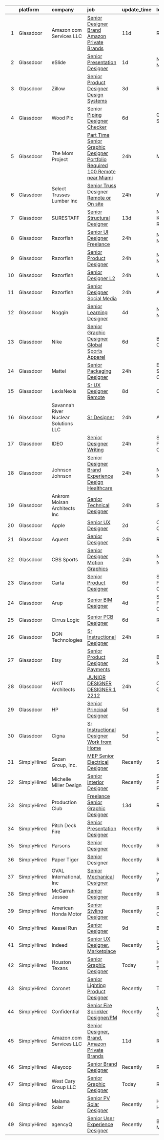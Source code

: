 

|    | platform    | company                               | job                                                                                                                                                                                                                                                                                                                                                                                                                                                                                                                                                                                                                                                                                                                                                                                                                                                                                                                                                                                                                                                                                                                                                                                                                                                                                                                                                | update_time   | location             |
|---:|:------------|:--------------------------------------|:---------------------------------------------------------------------------------------------------------------------------------------------------------------------------------------------------------------------------------------------------------------------------------------------------------------------------------------------------------------------------------------------------------------------------------------------------------------------------------------------------------------------------------------------------------------------------------------------------------------------------------------------------------------------------------------------------------------------------------------------------------------------------------------------------------------------------------------------------------------------------------------------------------------------------------------------------------------------------------------------------------------------------------------------------------------------------------------------------------------------------------------------------------------------------------------------------------------------------------------------------------------------------------------------------------------------------------------------------|:--------------|:---------------------|
|  1 | Glassdoor   | Amazon com Services LLC               | [Senior Designer  Brand  Amazon Private Brands](https://www.glassdoor.com/partner/jobListing.htm?pos=106&ao=1136043&s=58&guid=00000181d24f24d181636d4437bb9c4c&src=GD_JOB_AD&t=SR&vt=w&cs=1_5f62a281&cb=1657090811454&jobListingId=1007961160924&jrtk=3-0-1g794u97k2goa001-1g794u982i7nd800-12196b546c69a154-)                                                                                                                                                                                                                                                                                                                                                                                                                                                                                                                                                                                                                                                                                                                                                                                                                                                                                                                                                                                                                                     | 11d           | Remote               |
|  2 | Glassdoor   | eSlide                                | [Senior Presentation Designer](https://www.glassdoor.com/partner/jobListing.htm?pos=109&ao=1136043&s=58&guid=00000181d24f24d181636d4437bb9c4c&src=GD_JOB_AD&t=SR&vt=w&cs=1_6e8e73ea&cb=1657090811455&jobListingId=1007983863828&jrtk=3-0-1g794u97k2goa001-1g794u982i7nd800-8689a9e867cde9ae-)                                                                                                                                                                                                                                                                                                                                                                                                                                                                                                                                                                                                                                                                                                                                                                                                                                                                                                                                                                                                                                                      | 1d            | New York, NY         |
|  3 | Glassdoor   | Zillow                                | [Senior Product Designer  Design Systems](https://www.glassdoor.com/partner/jobListing.htm?pos=105&ao=1110586&s=58&guid=00000181d24f24d181636d4437bb9c4c&src=GD_JOB_AD&t=SR&vt=w&cs=1_076bbdf5&cb=1657090811454&jobListingId=1007979080441&jrtk=3-0-1g794u97k2goa001-1g794u982i7nd800-ba3f6750aa802f40--6NYlbfkN0ANMurRYyPEXg08u6OamUd1Mvhk-zhFSGYIZgoJR86UvYL2v6MoUqae-sD5DnU21vpJD-mHMN10xAyCeArYeS0ODQXUbUf_yi6sNZEGJvlrYvcV1iRwZ0I-aTw-APycus1CobGciV2sKUiOGCvaKMx38yrFcdzefNhymaOUawJ1mug4Zcvo5SHbamFJJpmSyLcQcsgujMJWRnMUNhV6B2IhoOlrFN9FdNQAnabgrfRHBk381JFHQK_x4mWy1AGwH8UrL5mE_rZofY7I5vq21KtI371C70ptzJP1oCFV1ArFsGkcUIvF57AYQY5I8K8qDO7cBTuQvh0EzTjMc6ZrwVM45tYKmQwAO7G7LoZ-AfrEW1JJdWdCGp_8DAi0tGYg66GOTKKjpjZzmfI6udm5cnpNBU3mvyXpI-7WQtHiIgfFqAv1qg2u55WAIiHb-utTK8-BHJYqKQgqZgFeVjxn00tTLX8RLmKtTt00muZJeNmvuA79h7eHluV4jacUXReWxXDuvfMTxdyd-aOc3giZBIHhqvWquzss59GbAsjRgM1JK44atGEJr8HTp7SJ9gdX359g1TqdpmdnmwAt5NUdyDcLGw2gjd7-9jA9j5ZPRs3m1wkL8-2LBfM2ZCPcdMQzav50na4xdrdpKQ25LAVxfMdl_eZjSw-iS1milMaFIbfFCI3FwM_dGY_ODVXfcKQCoaeVpkmQyPEqu69-AtIFmGYpYO2qkeDhBfxsj5hqQdakhBxZG4uuCjW9qg6sJs058jJsdrIuYMX-ExOMmSyHarKgKZ7SxYhZcrI1y8g8wrPtqQ1dR5MagyQNXMo4ZEfmauvWtANrLGr7MgtGZz0CKrGyquGfzDiFI0rbh8v7XjQAK5Mql_G_oEjPEtC2zwGfR34%3D)                                                                                             | 3d            | Remote               |
|  4 | Glassdoor   | Wood Plc                              | [Senior Piping Designer Checker](https://www.glassdoor.com/partner/jobListing.htm?pos=129&ao=1136043&s=58&guid=00000181d24f24d181636d4437bb9c4c&src=GD_JOB_AD&t=SR&vt=w&cs=1_b41ea3f9&cb=1657090811456&jobListingId=1007971891380&jrtk=3-0-1g794u97k2goa001-1g794u982i7nd800-3970f7e40fc5e5da-)                                                                                                                                                                                                                                                                                                                                                                                                                                                                                                                                                                                                                                                                                                                                                                                                                                                                                                                                                                                                                                                    | 6d            | Greenville, SC       |
|  5 | Glassdoor   | The Mom Project                       | [Part Time Senior Graphic Designer  Portfolio Required  100  Remote near Miami ](https://www.glassdoor.com/partner/jobListing.htm?pos=103&ao=1110586&s=58&guid=00000181d24f24d181636d4437bb9c4c&src=GD_JOB_AD&t=SR&vt=w&cs=1_988af1e2&cb=1657090811453&jobListingId=1007985297821&cpc=39A4E8CE329AB187&jrtk=3-0-1g794u97k2goa001-1g794u982i7nd800-0726ababf685cf31--6NYlbfkN0BDp_epf89aHDQhKpPegNJQ_ldQpEFZQsM9OcONMGxWx6pU56EKHF58QjVdAUvn2gVeleMcXEwhuINnSU_T26Geu57Jyo68Y3tuOP1epk7mQLT-CYPQm0Ny1B2pL7pjnW7rwHyREeEyBLhsOs8vGxmW7wblDyr104I5vFAbgDK5JxzkgpJRrq93H1w08FB1LpW0m0zxRCZcALg8VSFSIiN7-hywBI-2JS3l_DSh_Dsvcs_pICezh_c8peaKHyOc9nNsKbWEXorH0xRtwP329kpHcWXcztIbaNSz20x-PtQVbDZm4D9RYHKN2S7IwB0NugTvx1ZGrFNy-jdnqiR4nk-_Gz_Z1qQvqY-gvU_u3QH2Zvh355XI23zh5wgURPAcfid5DJgMukUVtg1Y2Z4V8YabaAxbSVw33h6axx1_mvgXVWed_OkLNbbuIEp39hQk_e2Q6a8UTKaIIla_sfWj2uAXjpP_hHFYsAeAAPYj1D8vSZ4B0zUcJJGH6Yv-6Kv5LAGINs2zh9c5Vtoh_Wd3yyoALnKoOEzX-1dzihKkqXevR1t4dPt01HeMU2q-OpC_y7YUxbkpGMRBtZRCsYo624zUkqHCJZZddiZBI7o-VGSx4XZjSS4wzZFnfpGNhoAyC2sQafwExXIToATu-6hMGtqEcbcVKUr8GYLhPaNqYuwxFYhT7BN53JWaj8_kiTxF9s7SuVmETLOP0cq1YJqlWw-UiXiR9lUBC9AB1_Warid-gNT_ruKQn4-bS1vuVmpSX95vwQg23N2GnR9dz-j_Q91G5rBvG5AX6pbCOxL7bOSjchlicLXSjCNzOplFoo5XTzCuRRN9UyBVxttKj9jFffDf8XkBvgnQYwGAF6rCcd2684wLRl0CN-uk-CGgtlRdh6aIetKPl8Seg5A0qDYsSuP9xoepkfnyXDU%3D) | 24h           | Miami, FL            |
|  6 | Glassdoor   | Select Trusses   Lumber  Inc          | [Senior Truss Designer  Remote or On site ](https://www.glassdoor.com/partner/jobListing.htm?pos=102&ao=1110586&s=58&guid=00000181d24f24d181636d4437bb9c4c&src=GD_JOB_AD&t=SR&vt=w&ea=1&cs=1_bee6d1ce&cb=1657090811454&jobListingId=1007985094816&cpc=65CC663E25211861&jrtk=3-0-1g794u97k2goa001-1g794u982i7nd800-a5c3f8b0e7056b79--6NYlbfkN0DXVxe0bUwbFl3PDGGse7aMqrdPpcpWmtAPPvmRnbASpa8qtBnPCZduvpHASFIRz6PG7XyAEs38rRhd6nNVDxLz6c-PUnm2qLi20tZJu1mLw7s2UJwfPgWWudFFr8hUOSG2_SDGm-JGy4FWAcukcjFwDFNjTRvNeNfQDAaae6SEdIzt7eRxaMot3UqmqbWIq1JFNTZqKckqG4hM1yRa-uJ59vbCBQvQRb3aVRBalkSkc1_QyGwWY4vDzr3AhPFQM0m82RhSR2UjmhBeU59CSbNB2uhDeoRFWz9gUmUrkAqeI2KsZwwWiTOujk1_Md1luSNDCpPdMml9UlB4KTWvCmaHO9GZ31Y5-4RzhZnui--U8mvIq1stNZwKTjrLfqgCYzIsxI--YXHA1nPP_fU0rBhVG5YqNrBrg0w0c_LMhbghW-ise38ofqiCCwU9_L65zsc2XGBTlAnm4UPTfdmyeRmYWky7pn1AGQwNRkUPEY56gMRN18U43MyW-uPQYcA-WjE%3D)                                                                                                                                                                                                                                                                                                                                                                                                                                                                 | 24h           | Wisconsin            |
|  7 | Glassdoor   | SURESTAFF                             | [Senior Structural Designer](https://www.glassdoor.com/partner/jobListing.htm?pos=123&ao=1136043&s=58&guid=00000181d24f24d181636d4437bb9c4c&src=GD_JOB_AD&t=SR&vt=w&cs=1_54714ecd&cb=1657090811456&jobListingId=1007956223525&jrtk=3-0-1g794u97k2goa001-1g794u982i7nd800-79de6fa886d75302-)                                                                                                                                                                                                                                                                                                                                                                                                                                                                                                                                                                                                                                                                                                                                                                                                                                                                                                                                                                                                                                                        | 13d           | North Kingstown, RI  |
|  8 | Glassdoor   | Razorfish                             | [Senior UI Designer   Freelance](https://www.glassdoor.com/partner/jobListing.htm?pos=115&ao=1136043&s=58&guid=00000181d24f24d181636d4437bb9c4c&src=GD_JOB_AD&t=SR&vt=w&cs=1_889aa463&cb=1657090811455&jobListingId=1007986436329&jrtk=3-0-1g794u97k2goa001-1g794u982i7nd800-4338d2431d31fca7-)                                                                                                                                                                                                                                                                                                                                                                                                                                                                                                                                                                                                                                                                                                                                                                                                                                                                                                                                                                                                                                                    | 24h           | New York, NY         |
|  9 | Glassdoor   | Razorfish                             | [Senior Product Designer](https://www.glassdoor.com/partner/jobListing.htm?pos=116&ao=1136043&s=58&guid=00000181d24f24d181636d4437bb9c4c&src=GD_JOB_AD&t=SR&vt=w&cs=1_9c30beab&cb=1657090811455&jobListingId=1007986436226&jrtk=3-0-1g794u97k2goa001-1g794u982i7nd800-313d4aa04973342b-)                                                                                                                                                                                                                                                                                                                                                                                                                                                                                                                                                                                                                                                                                                                                                                                                                                                                                                                                                                                                                                                           | 24h           | New York, NY         |
| 10 | Glassdoor   | Razorfish                             | [Senior Designer L2](https://www.glassdoor.com/partner/jobListing.htm?pos=111&ao=1136043&s=58&guid=00000181d24f24d181636d4437bb9c4c&src=GD_JOB_AD&t=SR&vt=w&cs=1_75d6a58c&cb=1657090811455&jobListingId=1007986436300&jrtk=3-0-1g794u97k2goa001-1g794u982i7nd800-c2ecfd900ef19e49-)                                                                                                                                                                                                                                                                                                                                                                                                                                                                                                                                                                                                                                                                                                                                                                                                                                                                                                                                                                                                                                                                | 24h           | Miami, FL            |
| 11 | Glassdoor   | Razorfish                             | [Senior Designer  Social Media](https://www.glassdoor.com/partner/jobListing.htm?pos=124&ao=1136043&s=58&guid=00000181d24f24d181636d4437bb9c4c&src=GD_JOB_AD&t=SR&vt=w&cs=1_13187264&cb=1657090811456&jobListingId=1007986436297&jrtk=3-0-1g794u97k2goa001-1g794u982i7nd800-2114214141fdcf51-)                                                                                                                                                                                                                                                                                                                                                                                                                                                                                                                                                                                                                                                                                                                                                                                                                                                                                                                                                                                                                                                     | 24h           | Austin, TX           |
| 12 | Glassdoor   | Noggin                                | [Senior Learning Designer](https://www.glassdoor.com/partner/jobListing.htm?pos=107&ao=1136043&s=58&guid=00000181d24f24d181636d4437bb9c4c&src=GD_JOB_AD&t=SR&vt=w&cs=1_77da000f&cb=1657090811454&jobListingId=1007977299447&jrtk=3-0-1g794u97k2goa001-1g794u982i7nd800-0461abb5ebef730b-)                                                                                                                                                                                                                                                                                                                                                                                                                                                                                                                                                                                                                                                                                                                                                                                                                                                                                                                                                                                                                                                          | 4d            | New York, NY         |
| 13 | Glassdoor   | Nike                                  | [Senior Graphic Designer  Global Sports Apparel](https://www.glassdoor.com/partner/jobListing.htm?pos=114&ao=1136043&s=58&guid=00000181d24f24d181636d4437bb9c4c&src=GD_JOB_AD&t=SR&vt=w&cs=1_c35980e3&cb=1657090811455&jobListingId=1007971795263&jrtk=3-0-1g794u97k2goa001-1g794u982i7nd800-e8a0ecdeb0d745f8-)                                                                                                                                                                                                                                                                                                                                                                                                                                                                                                                                                                                                                                                                                                                                                                                                                                                                                                                                                                                                                                    | 6d            | Beaverton, OR        |
| 14 | Glassdoor   | Mattel                                | [Senior Packaging Designer](https://www.glassdoor.com/partner/jobListing.htm?pos=117&ao=1136043&s=58&guid=00000181d24f24d181636d4437bb9c4c&src=GD_JOB_AD&t=SR&vt=w&cs=1_f15cafcc&cb=1657090811455&jobListingId=1007986433016&jrtk=3-0-1g794u97k2goa001-1g794u982i7nd800-d91fc09db3225158-)                                                                                                                                                                                                                                                                                                                                                                                                                                                                                                                                                                                                                                                                                                                                                                                                                                                                                                                                                                                                                                                         | 24h           | El Segundo, CA       |
| 15 | Glassdoor   | LexisNexis                            | [Sr  UX Designer   Remote](https://www.glassdoor.com/partner/jobListing.htm?pos=121&ao=1136043&s=58&guid=00000181d24f24d181636d4437bb9c4c&src=GD_JOB_AD&t=SR&vt=w&cs=1_53a14e3a&cb=1657090811456&jobListingId=1007967388573&jrtk=3-0-1g794u97k2goa001-1g794u982i7nd800-ad4e3fb9be2f28dd-)                                                                                                                                                                                                                                                                                                                                                                                                                                                                                                                                                                                                                                                                                                                                                                                                                                                                                                                                                                                                                                                          | 8d            | Ohio                 |
| 16 | Glassdoor   | Savannah River Nuclear Solutions  LLC | [Sr Designer](https://www.glassdoor.com/partner/jobListing.htm?pos=120&ao=1136043&s=58&guid=00000181d24f24d181636d4437bb9c4c&src=GD_JOB_AD&t=SR&vt=w&cs=1_b369b5a9&cb=1657090811456&jobListingId=1007985151673&jrtk=3-0-1g794u97k2goa001-1g794u982i7nd800-99a7df7e5f47e001-)                                                                                                                                                                                                                                                                                                                                                                                                                                                                                                                                                                                                                                                                                                                                                                                                                                                                                                                                                                                                                                                                       | 24h           | Aiken, SC            |
| 17 | Glassdoor   | IDEO                                  | [Senior Designer   Writing](https://www.glassdoor.com/partner/jobListing.htm?pos=110&ao=1136043&s=58&guid=00000181d24f24d181636d4437bb9c4c&src=GD_JOB_AD&t=SR&vt=w&cs=1_716cbc6a&cb=1657090811455&jobListingId=1007985281008&jrtk=3-0-1g794u97k2goa001-1g794u982i7nd800-70adde66be585c0f-)                                                                                                                                                                                                                                                                                                                                                                                                                                                                                                                                                                                                                                                                                                                                                                                                                                                                                                                                                                                                                                                         | 24h           | San Francisco, CA    |
| 18 | Glassdoor   | Johnson   Johnson                     | [Senior Designer  Brand Experience Design Healthcare](https://www.glassdoor.com/partner/jobListing.htm?pos=112&ao=1136043&s=58&guid=00000181d24f24d181636d4437bb9c4c&src=GD_JOB_AD&t=SR&vt=w&cs=1_b8294690&cb=1657090811455&jobListingId=1007986030330&jrtk=3-0-1g794u97k2goa001-1g794u982i7nd800-51e099d8adb4b154-)                                                                                                                                                                                                                                                                                                                                                                                                                                                                                                                                                                                                                                                                                                                                                                                                                                                                                                                                                                                                                               | 24h           | New York, NY         |
| 19 | Glassdoor   | Ankrom Moisan Architects Inc          | [Senior Technical Designer](https://www.glassdoor.com/partner/jobListing.htm?pos=113&ao=1136043&s=58&guid=00000181d24f24d181636d4437bb9c4c&src=GD_JOB_AD&t=SR&vt=w&cs=1_a746aa02&cb=1657090811455&jobListingId=1007985460755&jrtk=3-0-1g794u97k2goa001-1g794u982i7nd800-515dd5ab27b461e3-)                                                                                                                                                                                                                                                                                                                                                                                                                                                                                                                                                                                                                                                                                                                                                                                                                                                                                                                                                                                                                                                         | 24h           | Seattle, WA          |
| 20 | Glassdoor   | Apple                                 | [Senior UX Designer](https://www.glassdoor.com/partner/jobListing.htm?pos=128&ao=1136043&s=58&guid=00000181d24f24d181636d4437bb9c4c&src=GD_JOB_AD&t=SR&vt=w&cs=1_c2b9fb22&cb=1657090811456&jobListingId=1007981104851&jrtk=3-0-1g794u97k2goa001-1g794u982i7nd800-c2f57e71ff5f57cb-)                                                                                                                                                                                                                                                                                                                                                                                                                                                                                                                                                                                                                                                                                                                                                                                                                                                                                                                                                                                                                                                                | 2d            | Cupertino, CA        |
| 21 | Glassdoor   | Aquent                                | [Senior Designer](https://www.glassdoor.com/partner/jobListing.htm?pos=104&ao=1110586&s=58&guid=00000181d24f24d181636d4437bb9c4c&src=GD_JOB_AD&t=SR&vt=w&cs=1_eee97a9b&cb=1657090811454&jobListingId=1007985726472&cpc=E773D000C9BC26FA&jrtk=3-0-1g794u97k2goa001-1g794u982i7nd800-5eae8d10c3578c10--6NYlbfkN0DMrcEu7yrtATojKJA7cEzGQ3FdRGWLh0CZQInL4ECGI9gD0Wolx9R2EDT7B77c2cRrcg9sth4dYrRwWPAyJ27XhEM21f7ynAe-vBJ_h2PWjhvp0Y9heGLq-RqeXb4JcID4GIbRAS2sE_NxBKoiXDsOxoIfYVSguOfmYXTS1JTaEOwb0XgiPLG4HpQbQ-prvsZQ2NYIAoTjfQTw6fhWcoyTUzeMjwoJGPONRyyz3XduKlRYs-zsMPYio70GF3vtClSTcpN2rWTcEzowMKCWjd1vxSb8wli-VTDQCAEqGWlOCJXF31dCk0CGL8g-7rV9MO2xhbDrtN61yMFtt_-DNdBfA88nq150OXHqTIsxkgBkeE7uCu2RofrOdjYOsPxtPdrNewPF6GzYxDBA_EiBq98LMm3y9GkNc1o5-nfXp9QkGRrgVoz52TOpQI8IBP89E7nPP0oa_E0YI3IKXcMXzCvn)                                                                                                                                                                                                                                                                                                                                                                                                                                                                                                                                              | 24h           | Remote               |
| 22 | Glassdoor   | CBS Sports                            | [Senior Designer Motion Graphics](https://www.glassdoor.com/partner/jobListing.htm?pos=126&ao=1136043&s=58&guid=00000181d24f24d181636d4437bb9c4c&src=GD_JOB_AD&t=SR&vt=w&cs=1_ef03d6d3&cb=1657090811456&jobListingId=1007984945111&jrtk=3-0-1g794u97k2goa001-1g794u982i7nd800-a839a6c3b6a39fa8-)                                                                                                                                                                                                                                                                                                                                                                                                                                                                                                                                                                                                                                                                                                                                                                                                                                                                                                                                                                                                                                                   | 24h           | New York, NY         |
| 23 | Glassdoor   | Carta                                 | [Senior Product Designer](https://www.glassdoor.com/partner/jobListing.htm?pos=108&ao=1136043&s=58&guid=00000181d24f24d181636d4437bb9c4c&src=GD_JOB_AD&t=SR&vt=w&cs=1_cc10af97&cb=1657090811455&jobListingId=1007970903135&jrtk=3-0-1g794u97k2goa001-1g794u982i7nd800-683efac28ce715cb-)                                                                                                                                                                                                                                                                                                                                                                                                                                                                                                                                                                                                                                                                                                                                                                                                                                                                                                                                                                                                                                                           | 6d            | San Francisco, CA    |
| 24 | Glassdoor   | Arup                                  | [Senior BIM Designer](https://www.glassdoor.com/partner/jobListing.htm?pos=118&ao=1136043&s=58&guid=00000181d24f24d181636d4437bb9c4c&src=GD_JOB_AD&t=SR&vt=w&cs=1_719de7f5&cb=1657090811455&jobListingId=1007977970281&jrtk=3-0-1g794u97k2goa001-1g794u982i7nd800-f0086164cef599c9-)                                                                                                                                                                                                                                                                                                                                                                                                                                                                                                                                                                                                                                                                                                                                                                                                                                                                                                                                                                                                                                                               | 4d            | San Francisco, CA    |
| 25 | Glassdoor   | Cirrus Logic                          | [Senior PCB Designer](https://www.glassdoor.com/partner/jobListing.htm?pos=125&ao=1136043&s=58&guid=00000181d24f24d181636d4437bb9c4c&src=GD_JOB_AD&t=SR&vt=w&cs=1_addad1b8&cb=1657090811456&jobListingId=1007970925045&jrtk=3-0-1g794u97k2goa001-1g794u982i7nd800-af4700def62d95f0-)                                                                                                                                                                                                                                                                                                                                                                                                                                                                                                                                                                                                                                                                                                                                                                                                                                                                                                                                                                                                                                                               | 6d            | Remote               |
| 26 | Glassdoor   | DGN Technologies                      | [Sr  Instructional Designer](https://www.glassdoor.com/partner/jobListing.htm?pos=130&ao=1136043&s=58&guid=00000181d24f24d181636d4437bb9c4c&src=GD_JOB_AD&t=SR&vt=w&ea=1&cs=1_26c1da8f&cb=1657090811456&jobListingId=1007984080982&jrtk=3-0-1g794u97k2goa001-1g794u982i7nd800-b4a2219234a5b1d7-)                                                                                                                                                                                                                                                                                                                                                                                                                                                                                                                                                                                                                                                                                                                                                                                                                                                                                                                                                                                                                                                   | 24h           | Remote               |
| 27 | Glassdoor   | Etsy                                  | [Senior Product Designer  Payments](https://www.glassdoor.com/partner/jobListing.htm?pos=127&ao=1136043&s=58&guid=00000181d24f24d181636d4437bb9c4c&src=GD_JOB_AD&t=SR&vt=w&cs=1_a40e79a6&cb=1657090811456&jobListingId=1007981085569&jrtk=3-0-1g794u97k2goa001-1g794u982i7nd800-ddf32fc6a91b9465-)                                                                                                                                                                                                                                                                                                                                                                                                                                                                                                                                                                                                                                                                                                                                                                                                                                                                                                                                                                                                                                                 | 2d            | Brooklyn, NY         |
| 28 | Glassdoor   | HKIT Architects                       | [JUNIOR DESIGNER   DESIGNER 1   2212 ](https://www.glassdoor.com/partner/jobListing.htm?pos=101&ao=1110586&s=58&guid=00000181d24f24d181636d4437bb9c4c&src=GD_JOB_AD&t=SR&vt=w&ea=1&cs=1_447a83e6&cb=1657090811454&jobListingId=1007984922731&cpc=AA718BBA0476CE1A&jrtk=3-0-1g794u97k2goa001-1g794u982i7nd800-379a5d09a4e59779--6NYlbfkN0CPEiJEzZq4I_K6S6Q9VC1QMfIsI0INZ1UYi7vjgDL48do-bvsq3-GMmi_suklLsVYj8WXSXNBEMgtjblBUgwHMnDZEMtJJHGZHg_yp9dTvvt9ushK6Xg-ATb0lh4uJTRKqjO8NgJ7xuVevtTJvotFDTgxNkYdLwdgBn5PX9GuwkFRUTTWDgrEaiPfd6Hddju2puO1NF9Pc7XFbasBVQa0MuTKFk72BGOZ7030i_aM0KxTAgtEiJINlqvBIS8J-uIXGz6Wnn8ppLcSn4aTvO6D5yICKQabYMQUvCfjTnxocQOH3JWZyYX20BAW7VJHq3_Vv8CQ5U_FGp2Ys9Aom-icLbSegDWDcoSSF3QW9WwZrjsxjRpm5e6xv-lVRlk-kDXjL-K2fz84jEZ9H59fdUDKN0xtlyyFl4YAlfFnrcrsLulOK-_cCulR7uUl2YybrpOUzNOQYA6SFyOu-hHiPpcWARmND5ro6MjbUS0A3-CWekVuiry7V8mIh84Jbjq5St8-LaGfw2OaGyQ%3D%3D)                                                                                                                                                                                                                                                                                                                                                                                                                                                        | 24h           | Oakland, CA          |
| 29 | Glassdoor   | HP                                    | [Senior Principal Designer](https://www.glassdoor.com/partner/jobListing.htm?pos=122&ao=1136043&s=58&guid=00000181d24f24d181636d4437bb9c4c&src=GD_JOB_AD&t=SR&vt=w&cs=1_d09027fb&cb=1657090811456&jobListingId=1007972704950&jrtk=3-0-1g794u97k2goa001-1g794u982i7nd800-385ff0f0b411bf66-)                                                                                                                                                                                                                                                                                                                                                                                                                                                                                                                                                                                                                                                                                                                                                                                                                                                                                                                                                                                                                                                         | 5d            | Spring, TX           |
| 30 | Glassdoor   | Cigna                                 | [Sr  Instructional Designer  Work from Home](https://www.glassdoor.com/partner/jobListing.htm?pos=119&ao=1136043&s=58&guid=00000181d24f24d181636d4437bb9c4c&src=GD_JOB_AD&t=SR&vt=w&cs=1_5a544849&cb=1657090811455&jobListingId=1007974803650&jrtk=3-0-1g794u97k2goa001-1g794u982i7nd800-d60fbc48bb5bf567-)                                                                                                                                                                                                                                                                                                                                                                                                                                                                                                                                                                                                                                                                                                                                                                                                                                                                                                                                                                                                                                        | 5d            | Hartford, CT         |
| 31 | SimplyHired | Sazan Group, Inc.                     | [MEP Senior Electrical Designer](https://www.simplyhired.com/job/SwdumVZzOq8fLFZDUFgnemgvlM40NMPrA3TLPTFsBLPp6kejTdNT6g?q=senior+designer)                                                                                                                                                                                                                                                                                                                                                                                                                                                                                                                                                                                                                                                                                                                                                                                                                                                                                                                                                                                                                                                                                                                                                                                                         | Recently      | Seattle, WA          |
| 32 | SimplyHired | Michelle Miller Design                | [Senior Interior Designer](https://www.simplyhired.com/job/Sys27llYxhHd2Iu__rvU_izDDcx-fz8jwbDpbCIOLy5Dr_B0O3v-Mg?q=senior+designer)                                                                                                                                                                                                                                                                                                                                                                                                                                                                                                                                                                                                                                                                                                                                                                                                                                                                                                                                                                                                                                                                                                                                                                                                               | Recently      | Saint Petersburg, FL |
| 33 | SimplyHired | Production Club                       | [Freelance Senior Graphic Designer](https://www.simplyhired.com/job/VgjzTWV6uvmR7MSl2Js5dxRP-ImieVRAGMuKvUIK10gubMZO8bqfLA?q=senior+designer)                                                                                                                                                                                                                                                                                                                                                                                                                                                                                                                                                                                                                                                                                                                                                                                                                                                                                                                                                                                                                                                                                                                                                                                                      | 13d           | Remote               |
| 34 | SimplyHired | Pitch Deck Fire                       | [Senior Presentation Designer](https://www.simplyhired.com/job/jYNTnV-puvkSD-LiXWowLCQsrIrlIgUc9XdxbeCKV4VMJpASc_8p9Q?q=senior+designer)                                                                                                                                                                                                                                                                                                                                                                                                                                                                                                                                                                                                                                                                                                                                                                                                                                                                                                                                                                                                                                                                                                                                                                                                           | Recently      | Remote               |
| 35 | SimplyHired | Parsons                               | [Senior Designer](https://www.simplyhired.com/job/NX_lOnxNmEio4NRWoHjZ4OBSkjLe-4ArD5-2J-gaI5XeDPisLjFx1A?q=senior+designer)                                                                                                                                                                                                                                                                                                                                                                                                                                                                                                                                                                                                                                                                                                                                                                                                                                                                                                                                                                                                                                                                                                                                                                                                                        | Recently      | Remote               |
| 36 | SimplyHired | Paper Tiger                           | [Senior Designer](https://www.simplyhired.com/job/hikGatH96PnrRxKF0SHm37guhT40T13GxGIFtgDLBnhLYfzQFncNQw?q=senior+designer)                                                                                                                                                                                                                                                                                                                                                                                                                                                                                                                                                                                                                                                                                                                                                                                                                                                                                                                                                                                                                                                                                                                                                                                                                        | Recently      | Remote               |
| 37 | SimplyHired | OVAL International, Inc               | [Senior Mechanical Designer](https://www.simplyhired.com/job/YBU7LcuIvnSqfh1Q6Q0ubtrrTJWfxn-xp_oE0s-G-ZgU7z8fk5f24A?q=senior+designer)                                                                                                                                                                                                                                                                                                                                                                                                                                                                                                                                                                                                                                                                                                                                                                                                                                                                                                                                                                                                                                                                                                                                                                                                             | Recently      | Hoquiam, WA          |
| 38 | SimplyHired | McGarrah Jessee                       | [Senior Designer](https://www.simplyhired.com/job/YkNAnD6yDFNWYo2boxGUequDZuY2tH8aA3ZC2eAhvbcVmbZhKFgEWA?q=senior+designer)                                                                                                                                                                                                                                                                                                                                                                                                                                                                                                                                                                                                                                                                                                                                                                                                                                                                                                                                                                                                                                                                                                                                                                                                                        | Recently      | Remote               |
| 39 | SimplyHired | American Honda Motor                  | [Senior Styling Designer](https://www.simplyhired.com/job/2IyWRo2CihV6o5fLqkVzNgfQ8D4IGx7KRrDP3fUt1Qf9Rj13dEgYSg?q=senior+designer)                                                                                                                                                                                                                                                                                                                                                                                                                                                                                                                                                                                                                                                                                                                                                                                                                                                                                                                                                                                                                                                                                                                                                                                                                | Recently      | Raymond, OH          |
| 40 | SimplyHired | Kessel Run                            | [Senior Designer](https://www.simplyhired.com/job/hpSMTk1063tZVaAq1s2B6tXqLqo4_aVZ90iT2M0dbLgHO82W-wmRBA?q=senior+designer)                                                                                                                                                                                                                                                                                                                                                                                                                                                                                                                                                                                                                                                                                                                                                                                                                                                                                                                                                                                                                                                                                                                                                                                                                        | 9d            | Boston, MA           |
| 41 | SimplyHired | Indeed                                | [Senior UX Designer, Marketplace](https://www.simplyhired.com/job/WUlnzZIa7BsFqW1JgoyQg598xwrT4_ZTe7_0faZdzcQkJ-j8oohq0Q?q=senior+designer)                                                                                                                                                                                                                                                                                                                                                                                                                                                                                                                                                                                                                                                                                                                                                                                                                                                                                                                                                                                                                                                                                                                                                                                                        | Recently      | United States        |
| 42 | SimplyHired | Houston Texans                        | [Senior Graphic Designer](https://www.simplyhired.com/job/hCbVOSNmXYAi4wkGjOVhk2p095vLKhTHBJy6c0b8CSFdMfcCcGROUQ?q=senior+designer)                                                                                                                                                                                                                                                                                                                                                                                                                                                                                                                                                                                                                                                                                                                                                                                                                                                                                                                                                                                                                                                                                                                                                                                                                | Today         | Houston, TX          |
| 43 | SimplyHired | Coronet                               | [Senior Lighting Product Designer](https://www.simplyhired.com/job/RfGhSWtuJ_lg6SsxwQD_ajD3-LAV4Tdv2X1UfMnbVnV2FPULJvEhtw?q=senior+designer)                                                                                                                                                                                                                                                                                                                                                                                                                                                                                                                                                                                                                                                                                                                                                                                                                                                                                                                                                                                                                                                                                                                                                                                                       | Recently      | Totowa, NJ           |
| 44 | SimplyHired | Confidential                          | [Senior Fire Sprinkler Designer/PM](https://www.simplyhired.com/job/Qpimr_k2kSdCQKbKj6Clj6gy3BtvIRm4VxREu-soLH3_3JdoG6TpAA?q=senior+designer)                                                                                                                                                                                                                                                                                                                                                                                                                                                                                                                                                                                                                                                                                                                                                                                                                                                                                                                                                                                                                                                                                                                                                                                                      | Recently      | Marietta, GA         |
| 45 | SimplyHired | Amazon.com Services LLC               | [Senior Designer, Brand, Amazon Private Brands](https://www.simplyhired.com/job/jbR_pkGK3AQCPHTt8AdR8pYdEZRGa1fLDkod11wpGOiHPJHoiC7wOw?q=senior+designer)                                                                                                                                                                                                                                                                                                                                                                                                                                                                                                                                                                                                                                                                                                                                                                                                                                                                                                                                                                                                                                                                                                                                                                                          | 11d           | Remote               |
| 46 | SimplyHired | Alleyoop                              | [Senior Brand Designer](https://www.simplyhired.com/job/Fgx5PPkChVdEufh0dlSRyNO__MIM4-Ra84xiBKPxzhKMQapq9sXNvA?q=senior+designer)                                                                                                                                                                                                                                                                                                                                                                                                                                                                                                                                                                                                                                                                                                                                                                                                                                                                                                                                                                                                                                                                                                                                                                                                                  | Recently      | Remote               |
| 47 | SimplyHired | West Cary Group LLC                   | [Senior Graphic Designer](https://www.simplyhired.com/job/-md3gvQ3jYS0y-XCe8y1-yFGqbHdMN_mbFEo6fxCCMtVJ9sZk0uNvQ?q=senior+designer)                                                                                                                                                                                                                                                                                                                                                                                                                                                                                                                                                                                                                                                                                                                                                                                                                                                                                                                                                                                                                                                                                                                                                                                                                | Today         | Remote               |
| 48 | SimplyHired | Malama Solar                          | [Senior PV Solar Designer](https://www.simplyhired.com/job/DgULYuPyKlhbI7DLpvVZTzkyE6Wp7-5IjFp_0dRbXl__Ct2pYc50IQ?q=senior+designer)                                                                                                                                                                                                                                                                                                                                                                                                                                                                                                                                                                                                                                                                                                                                                                                                                                                                                                                                                                                                                                                                                                                                                                                                               | Recently      | Honolulu, HI         |
| 49 | SimplyHired | agencyQ                               | [Senior User Experience Designer](https://www.simplyhired.com/job/cIDtvicOoH53aMYEP0Ljm-akwv5PTKqGSpFWDKdyocaD4666RjrRkA?q=senior+designer)                                                                                                                                                                                                                                                                                                                                                                                                                                                                                                                                                                                                                                                                                                                                                                                                                                                                                                                                                                                                                                                                                                                                                                                                        | Recently      | Bethesda, MD         |